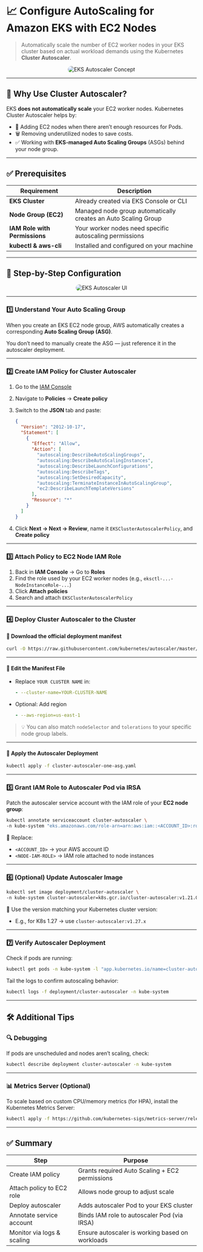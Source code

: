 # 📈 **Configure AutoScaling for Amazon EKS with EC2 Nodes**

> Automatically scale the number of EC2 worker nodes in your EKS cluster based on actual workload demands using the Kubernetes **Cluster Autoscaler**.

<div style="text-align: center;">
  <img src="images/eks-auto-scale-1.png" alt="EKS Autoscaler Concept" style="border-radius: 15px; max-width: 70%;" />
</div>

---

## 🧠 Why Use Cluster Autoscaler?

EKS **does not automatically scale** your EC2 worker nodes. Kubernetes Cluster Autoscaler helps by:

- 🧮 Adding EC2 nodes when there aren’t enough resources for Pods.
- 🗑 Removing underutilized nodes to save costs.
- ✅ Working with **EKS-managed Auto Scaling Groups** (ASGs) behind your node group.

---

## ✅ **Prerequisites**

| Requirement                   | Description                                                    |
| ----------------------------- | -------------------------------------------------------------- |
| **EKS Cluster**               | Already created via EKS Console or CLI                         |
| **Node Group (EC2)**          | Managed node group automatically creates an Auto Scaling Group |
| **IAM Role with Permissions** | Your worker nodes need specific autoscaling permissions        |
| **kubectl & aws-cli**         | Installed and configured on your machine                       |

---

## 🔧 Step-by-Step Configuration

<div style="text-align: center;">
  <img src="images/eks-auto-scale-2.png" alt="EKS Autoscaler UI" style="border-radius: 15px; max-width: 40%;" />
</div>

---

### 1️⃣ **Understand Your Auto Scaling Group**

When you create an EKS EC2 node group, AWS automatically creates a corresponding **Auto Scaling Group (ASG)**.

You don’t need to manually create the ASG — just reference it in the autoscaler deployment.

---

### 2️⃣ **Create IAM Policy for Cluster Autoscaler**

1. Go to the [IAM Console](https://console.aws.amazon.com/iam/)
2. Navigate to **Policies** → **Create policy**
3. Switch to the **JSON** tab and paste:

   ```json
   {
     "Version": "2012-10-17",
     "Statement": [
       {
         "Effect": "Allow",
         "Action": [
           "autoscaling:DescribeAutoScalingGroups",
           "autoscaling:DescribeAutoScalingInstances",
           "autoscaling:DescribeLaunchConfigurations",
           "autoscaling:DescribeTags",
           "autoscaling:SetDesiredCapacity",
           "autoscaling:TerminateInstanceInAutoScalingGroup",
           "ec2:DescribeLaunchTemplateVersions"
         ],
         "Resource": "*"
       }
     ]
   }
   ```

4. Click **Next → Next → Review**, name it `EKSClusterAutoscalerPolicy`, and **Create policy**

---

### 3️⃣ **Attach Policy to EC2 Node IAM Role**

1. Back in **IAM Console** → Go to **Roles**
2. Find the role used by your EC2 worker nodes (e.g., `eksctl-...-NodeInstanceRole-...`)
3. Click **Attach policies**
4. Search and attach `EKSClusterAutoscalerPolicy`

---

### 4️⃣ **Deploy Cluster Autoscaler to the Cluster**

#### 🔽 Download the official deployment manifest

```bash
curl -O https://raw.githubusercontent.com/kubernetes/autoscaler/master/cluster-autoscaler/cloudprovider/aws/examples/cluster-autoscaler-one-asg.yaml
```

---

#### 📝 Edit the Manifest File

- Replace `YOUR CLUSTER NAME` in:

  ```yaml
  - --cluster-name=YOUR-CLUSTER-NAME
  ```

- Optional: Add region

  ```yaml
  - --aws-region=us-east-1
  ```

> 💡 You can also match `nodeSelector` and `tolerations` to your specific node group labels.

---

#### 🚀 Apply the Autoscaler Deployment

```bash
kubectl apply -f cluster-autoscaler-one-asg.yaml
```

---

### 5️⃣ **Grant IAM Role to Autoscaler Pod via IRSA**

Patch the autoscaler service account with the IAM role of your **EC2 node group**:

```bash
kubectl annotate serviceaccount cluster-autoscaler \
-n kube-system "eks.amazonaws.com/role-arn=arn:aws:iam::<ACCOUNT_ID>:role/<NODE-IAM-ROLE>"
```

🔁 Replace:

- `<ACCOUNT_ID>` → your AWS account ID
- `<NODE-IAM-ROLE>` → IAM role attached to node instances

---

### 6️⃣ **(Optional) Update Autoscaler Image**

```bash
kubectl set image deployment/cluster-autoscaler \
-n kube-system cluster-autoscaler=k8s.gcr.io/cluster-autoscaler:v1.21.0
```

📌 Use the version matching your Kubernetes cluster version:

- E.g., for K8s 1.27 → use `cluster-autoscaler:v1.27.x`

---

### 7️⃣ **Verify Autoscaler Deployment**

Check if pods are running:

```bash
kubectl get pods -n kube-system -l "app.kubernetes.io/name=cluster-autoscaler"
```

Tail the logs to confirm autoscaling behavior:

```bash
kubectl logs -f deployment/cluster-autoscaler -n kube-system
```

---

## 🛠 Additional Tips

### 🔍 Debugging

If pods are unscheduled and nodes aren’t scaling, check:

```bash
kubectl describe deployment cluster-autoscaler -n kube-system
```

---

### 📊 Metrics Server (Optional)

To scale based on custom CPU/memory metrics (for HPA), install the Kubernetes Metrics Server:

```bash
kubectl apply -f https://github.com/kubernetes-sigs/metrics-server/releases/latest/download/components.yaml
```

---

## ✅ Summary

| Step                       | Purpose                                         |
| -------------------------- | ----------------------------------------------- |
| Create IAM policy          | Grants required Auto Scaling + EC2 permissions  |
| Attach policy to EC2 role  | Allows node group to adjust scale               |
| Deploy autoscaler          | Adds autoscaler Pod to your EKS cluster         |
| Annotate service account   | Binds IAM role to autoscaler Pod (via IRSA)     |
| Monitor via logs & scaling | Ensure autoscaler is working based on workloads |
